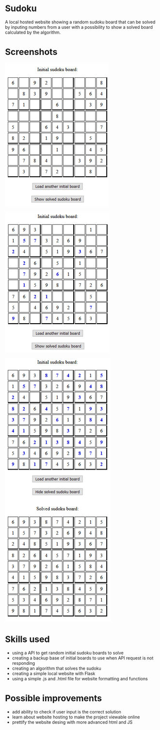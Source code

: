 # Sudoku
A local hosted website showing a random sudoku board that can be solved by inputing numbers from a user with a possibility to show a solved board calculated by the algorithm.

# Screenshots
![Example_initial_board.png](docs/Example_initial_board.png "Example initial board")

![Example_partial_solved_sudoku.png](docs/Example_partial_solved_sudoku.png "Example partial solved sudoku")

![Example_solved_sudoku_shown.png](docs/Example_solved_sudoku_shown.png "Example solved sudoku shown")

# Skills used
- using a API to get random initial sudoku boards to solve
- creating a backup base of initial boards to use when API request is not responding
- creating an algorithm that solves the sudoku
- creating a simple local website with Flask
- using a simple .js and .html file for website formatting and functions

# Possible improvements
- add ability to check if user input is the correct solution
- learn about website hosting to make the project viewable online
- prettify the website desing with more advanced html and JS
